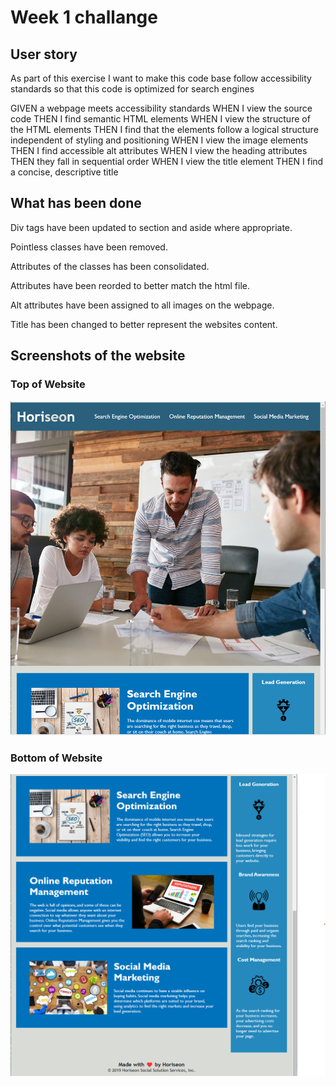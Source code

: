 # Week 1 challange
<h2>User story</h2>

As part of this exercise I want to make this code base follow accessibility standards so that this code is optimized for search engines

GIVEN a webpage meets accessibility standards
WHEN I view the source code
THEN I find semantic HTML elements
WHEN I view the structure of the HTML elements
THEN I find that the elements follow a logical structure independent of styling and positioning
WHEN I view the image elements
THEN I find accessible alt attributes
WHEN I view the heading attributes
THEN they fall in sequential order
WHEN I view the title element
THEN I find a concise, descriptive title

<h2>What has been done</h2>

Div tags have been updated to section and aside where appropriate.

Pointless classes have been removed.

Attributes of the classes has been consolidated.

Attributes have been reorded to better match the html file.

Alt attributes have been assigned to all images on the webpage.

Title has been changed to better represent the websites content.
<h2>Screenshots of the website</h2>

<h3>Top of Website</h3>
<img src="assets\images\website-top.png">
<h3>Bottom of Website</h3>
<img src="assets\images\website-bottom.png">

<link href="https://github.com/JosephBalshaw/Joe-s_Week_1_Challange.git"/>
